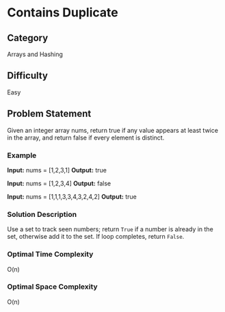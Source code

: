 # Contains Duplicate

## Category

Arrays and Hashing

## Difficulty

Easy

## Problem Statement

Given an integer array nums, return true if any value appears at least twice in the array, and return false if every element is distinct.

### Example

**Input:** nums = [1,2,3,1]
**Output:** true

**Input:** nums = [1,2,3,4]
**Output:** false

**Input:** nums = [1,1,1,3,3,4,3,2,4,2]
**Output:** true

### Solution Description

Use a set to track seen numbers; return `True` if a number is already in the set, otherwise add it to the set. If loop completes, return `False`.

### Optimal Time Complexity

O(n)

### Optimal Space Complexity

O(n)
